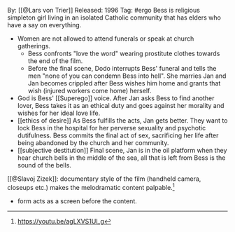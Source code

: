 By: [[@Lars von Trier]]
Released: 1996
Tag: #ergo
Bess is religious simpleton girl living in an isolated Catholic community that has elders who have a say on everything.
- Women are not allowed to attend funerals or speak at church gatherings.
	- Bess confronts "love the word" wearing prostitute clothes towards the end of the film.
	- Before the final scene, Dodo interrupts Bess' funeral and tells the men "none of you can condemn Bess into hell".
She marries Jan and Jan becomes crippled after Bess wishes him home and grants that wish (injured workers come home) herself.
- God is Bess' [[Superego]] voice.
After Jan asks Bess to find another lover, Bess takes it as an ethical duty and goes against her morality and wishes for her ideal love life.
- [[ethics of desire]]
As Bess fulfills the acts, Jan gets better.
They want to lock Bess in the hospital for her perverse sexuality and psychotic dutifulness.
Bess commits the final act of sex, sacrificing her life after being abandoned by the church and her community.
- [[subjective destitution]]
Final scene, Jan is in the oil platform when they hear church bells in the middle of the sea, all that is left from Bess is the sound of the bells.

[[@Slavoj Zizek]]: documentary style of the film (handheld camera, closeups etc.) makes the melodramatic content palpable.[^1]
- form acts as a screen before the content.

[^1]: https://youtu.be/agLXVS1Ul_g